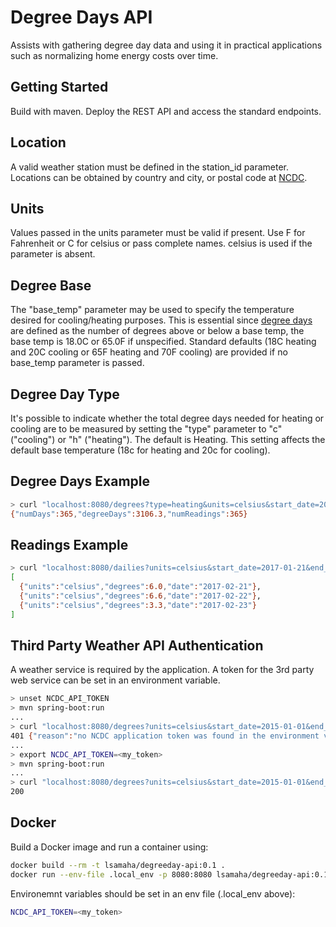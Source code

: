 # Degree Days API

Assists with gathering degree day data and using it in practical applications such as normalizing 
home energy costs over time. 

## Getting Started

Build with maven. Deploy the REST API and access the standard endpoints.

## Location

A valid weather station must be defined in the station_id parameter. Locations can be obtained 
by country and city, or 
postal code at [NCDC](https://www.ncdc.noaa.gov).

## Units

Values passed in the units parameter must be valid if present. Use F for Fahrenheit or C for celsius 
or pass complete 
names. celsius is used if the parameter is absent.

## Degree Base

The "base_temp" parameter may be used to specify the temperature desired for cooling/heating purposes. 
This is essential since [degree days](https://en.wikipedia.org/wiki/Heating_degree_day) 
are defined as the number of degrees above or below a base temp, the base temp is 18.0C or 65.0F 
if unspecified. Standard defaults (18C heating and 20C cooling or 65F heating and 70F cooling) are provided 
if no base_temp parameter is passed. 

## Degree Day Type

It's possible to indicate whether the total degree days needed for heating or cooling are to be measured
by setting the "type" parameter to "c" ("cooling") or "h" ("heating"). The default is Heating. 
This setting affects the default base temperature (18c for heating and 20c for cooling).

## Degree Days Example

```bash
> curl "localhost:8080/degrees?type=heating&units=celsius&start_date=2015-01-01&end_date=2015-12-31&station_id=USW00014739&base_temp=18"
{"numDays":365,"degreeDays":3106.3,"numReadings":365}
```
## Readings Example

```bash
> curl "localhost:8080/dailies?units=celsius&start_date=2017-01-21&end_date=2017-01-23&station_id=USW00014739&base_temp=18"
[
  {"units":"celsius","degrees":6.0,"date":"2017-02-21"},
  {"units":"celsius","degrees":6.6,"date":"2017-02-22"},
  {"units":"celsius","degrees":3.3,"date":"2017-02-23"}
]
```

## Third Party Weather API Authentication

A weather service is required by the application. A token for the 3rd party web service can be 
set in an environment variable.

```bash
> unset NCDC_API_TOKEN
> mvn spring-boot:run
...
> curl "localhost:8080/degrees?units=celsius&start_date=2015-01-01&end_date=2015-12-31&station_id=USW00014739&base_temp=18"
401 {"reason":"no NCDC application token was found in the environment variable NCDC_API_TOKEN","code":"401"}
...
> export NCDC_API_TOKEN=<my_token>
> mvn spring-boot:run
...
> curl "localhost:8080/degrees?units=celsius&start_date=2015-01-01&end_date=2015-12-31&station_id=USW00014739&base_temp=18"
200

```

## Docker

Build a Docker image and run a container using:
```bash
docker build --rm -t lsamaha/degreeday-api:0.1 .
docker run --env-file .local_env -p 8080:8080 lsamaha/degreeday-api:0.1
```
Environemnt variables should be set in an env file (.local_env above):
```bash
NCDC_API_TOKEN=<my_token>
```
